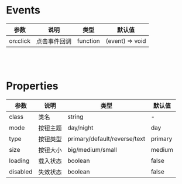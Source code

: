 # Events

| 参数 | 说明 | 类型 | 默认值 |
|------|------|------|------|
| on:click | 点击事件回调 | function | (event) => void |

<br>
<br>

# Properties

| 参数 | 说明 | 类型 | 默认值 |
|------|------|------|------|
| class | 类名 | string | - |
| mode | 按钮主题 | day/night | day |
| type | 按钮类型 | primary/default/reverse/text | primary |
| size | 按钮大小 | big/medium/small | medium |
| loading | 载入状态 | boolean | false |
| disabled | 失效状态 | boolean | false |
